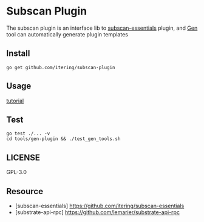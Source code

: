 # Subscan Plugin

The subscan plugin is an interface lib to [subscan-essentials](https://github.com/itering/subscan-essentials) plugin, and [Gen](https://github.com/itering/subscan-plugin/tree/master/tools) tool can automatically generate plugin templates

## Install

```
go get github.com/itering/subscan-plugin
```

## Usage

[tutorial](/tutorial.md)

## Test

```shell script
go test ./... -v
cd tools/gen-plugin && ./test_gen_tools.sh
```

## LICENSE

GPL-3.0

## Resource

- [subscan-essentials] https://github.com/itering/subscan-essentials
- [substrate-api-rpc] https://github.com/lemarier/substrate-api-rpc
